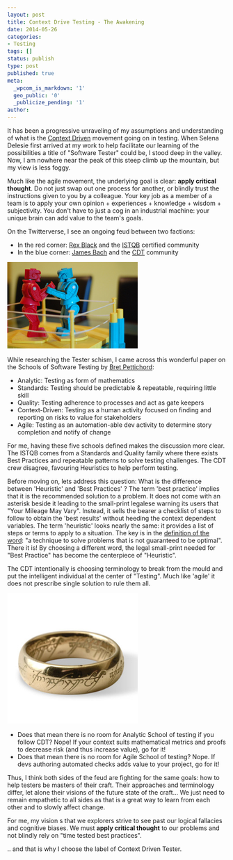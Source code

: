 ```yaml
---
layout: post
title: Context Drive Testing - The Awakening
date: 2014-05-26
categories:
- Testing
tags: []
status: publish
type: post
published: true
meta:
  _wpcom_is_markdown: '1'
  geo_public: '0'
  _publicize_pending: '1'
author: 
---
```

It has been a progressive unraveling of my assumptions and understanding of what is the [Context Driven](http://context-driven-testing.com/) movement going on in testing. When Selena Delesie first arrived at my work to help facilitate our learning of the possibilities a title of "Software Tester" could be, I stood deep in the valley. Now, I am nowhere near the peak of this steep climb up the mountain, but my view is less foggy.

Much like the agile movement, the underlying goal is clear: **apply critical thought**. Do not just swap out one process for another, or blindly trust the instructions given to you by a colleague. Your key job as a member of a team is to apply your own opinion + experiences + knowledge + wisdom + subjectivity. You don't have to just a cog in an industrial machine: your unique brain can add value to the team's goals.

On the Twitterverse, I see an ongoing feud between two factions:

*   In the red corner: [Rex Black](https://twitter.com/RBCS) and the [ISTQB](http://www.istqb.org/) certified community
*   In the blue corner: [James Bach](https://twitter.com/jamesmarcusbach) and the [CDT](http://context-driven-testing.com/) community

![rockem-sockem-robots1](../assets/rockem-sockem-robots1.jpg)

While researching the Tester schism, I came across this wonderful paper on the Schools of Software Testing by [Bret Pettichord](http://pettichord.com/):

*   Analytic: Testing as form of mathematics
*   Standards: Testing should be predictable &amp; repeatable, requiring little skill
*   Quality: Testing adherence to processes and act as gate keepers
*   Context-Driven: Testing as a human activity focused on finding and reporting on risks to value for stakeholders
*   Agile: Testing as an automation-able dev activity to determine story completion and notify of change

For me, having these five schools defined makes the discussion more clear. The ISTQB comes from a Standards and Quality family where there exists Best Practices and repeatable patterns to solve testing challenges. The CDT crew disagree, favouring Heuristics to help perform testing.

Before moving on, lets address this question: What is the difference between 'Heuristic' and 'Best Practices' ? The term 'best practice' implies that it is the recommended solution to a problem. It does not come with an asterisk beside it leading to the small-print legalese warning its users that "Your Mileage May Vary". Instead, it sells the bearer a checklist of steps to follow to obtain the 'best results' without heeding the context dependent variables. The term 'heuristic' looks nearly the same: it provides a list of steps or terms to apply to a situation. The key is in the [definition of the word](http://en.wikipedia.org/wiki/Heuristic): "a technique to solve problems that is not guaranteed to be optimal". There it is! By choosing a different word, the legal small-print needed for "Best Practice" has become the centerpiece of "Heuristic".

The CDT intentionally is choosing terminology to break from the mould and put the intelligent individual at the center of "Testing". Much like 'agile' it does not prescribe single solution to rule them all.

![l_one_ring_gold_italian](../assets/l_one_ring_gold_italian.jpg)

*   Does that mean there is no room for Analytic School of testing if you follow CDT? Nope! If your context suits mathematical metrics and proofs to decrease risk (and thus increase value), go for it!
*   Does that mean there is no room for Agile School of testing? Nope. If devs authoring automated checks adds value to your project, go for it!

Thus, I think both sides of the feud are fighting for the same goals: how to help testers be masters of their craft. Their approaches and terminology differ, let alone their visions of the future state of the craft... We just need to remain empathetic to all sides as that is a great way to learn from each other and to slowly affect change.

For me, my vision s that we explorers strive to see past our logical fallacies and cognitive biases. We must **apply critical thought** to our problems and not blindly rely on "time tested best practices".

.. and that is why I choose the label of Context Driven Tester.